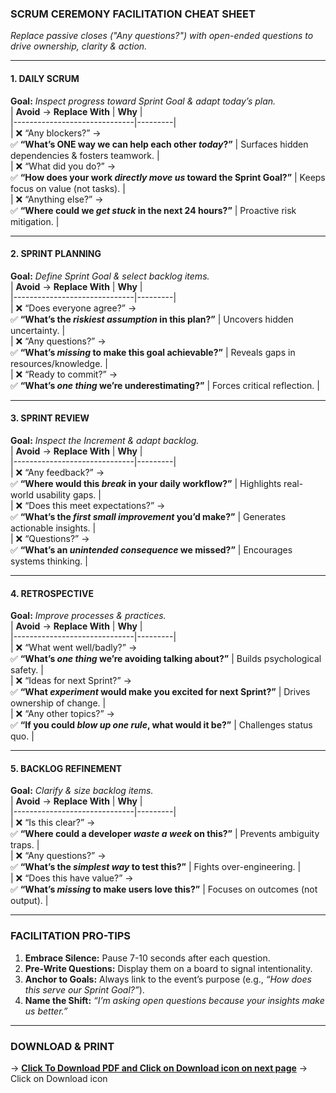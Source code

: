 ### **SCRUM CEREMONY FACILITATION CHEAT SHEET**  
*Replace passive closes ("Any questions?") with open-ended questions to drive ownership, clarity & action.*  

---

#### **1. DAILY SCRUM**  
**Goal:** *Inspect progress toward Sprint Goal & adapt today’s plan.*  
| **Avoid** → **Replace With** | **Why** |  
|------------------------------|---------|  
| ❌ “Any blockers?” → <br> ✅ **“What’s ONE way we can help each other *today*?”** | Surfaces hidden dependencies & fosters teamwork. |  
| ❌ “What did you do?” → <br> ✅ **“How does your work *directly move us* toward the Sprint Goal?”** | Keeps focus on value (not tasks). |  
| ❌ “Anything else?” → <br> ✅ **“Where could we *get stuck* in the next 24 hours?”** | Proactive risk mitigation. |  

---

#### **2. SPRINT PLANNING**  
**Goal:** *Define Sprint Goal & select backlog items.*  
| **Avoid** → **Replace With** | **Why** |  
|------------------------------|---------|  
| ❌ “Does everyone agree?” → <br> ✅ **“What’s the *riskiest assumption* in this plan?”** | Uncovers hidden uncertainty. |  
| ❌ “Any questions?” → <br> ✅ **“What’s *missing* to make this goal achievable?”** | Reveals gaps in resources/knowledge. |  
| ❌ “Ready to commit?” → <br> ✅ **“What’s *one thing* we’re underestimating?”** | Forces critical reflection. |  

---

#### **3. SPRINT REVIEW**  
**Goal:** *Inspect the Increment & adapt backlog.*  
| **Avoid** → **Replace With** | **Why** |  
|------------------------------|---------|  
| ❌ “Any feedback?” → <br> ✅ **“Where would this *break* in your daily workflow?”** | Highlights real-world usability gaps. |  
| ❌ “Does this meet expectations?” → <br> ✅ **“What’s the *first small improvement* you’d make?”** | Generates actionable insights. |  
| ❌ “Questions?” → <br> ✅ **“What’s an *unintended consequence* we missed?”** | Encourages systems thinking. |  

---

#### **4. RETROSPECTIVE**  
**Goal:** *Improve processes & practices.*  
| **Avoid** → **Replace With** | **Why** |  
|------------------------------|---------|  
| ❌ “What went well/badly?” → <br> ✅ **“What’s *one thing* we’re avoiding talking about?”** | Builds psychological safety. |  
| ❌ “Ideas for next Sprint?” → <br> ✅ **“What *experiment* would make you excited for next Sprint?”** | Drives ownership of change. |  
| ❌ “Any other topics?” → <br> ✅ **“If you could *blow up one rule*, what would it be?”** | Challenges status quo. |  

---

#### **5. BACKLOG REFINEMENT**  
**Goal:** *Clarify & size backlog items.*  
| **Avoid** → **Replace With** | **Why** |  
|------------------------------|---------|  
| ❌ “Is this clear?” → <br> ✅ **“Where could a developer *waste a week* on this?”** | Prevents ambiguity traps. |  
| ❌ “Any questions?” → <br> ✅ **“What’s the *simplest way* to test this?”** | Fights over-engineering. |  
| ❌ “Does this have value?” → <br> ✅ **“What’s *missing* to make users love this?”** | Focuses on outcomes (not output). |  

---

### **FACILITATION PRO-TIPS**  
1. **Embrace Silence:** Pause 7-10 seconds after each question.  
2. **Pre-Write Questions:** Display them on a board to signal intentionality.  
3. **Anchor to Goals:** Always link to the event’s purpose (e.g., *“How does this serve our Sprint Goal?”*).  
4. **Name the Shift:** *“I’m asking open questions because your insights make us better.”*  

---

### **DOWNLOAD & PRINT**  
→ **[Click To Download PDF and Click on Download icon on next page](https://github.com/afzalhussein/scrum-ceremony-facilitation-cheat-sheet/blob/main/scrum-ceremony-facilitation-cheat-sheett.pdf)**
→ Click on Download icon
